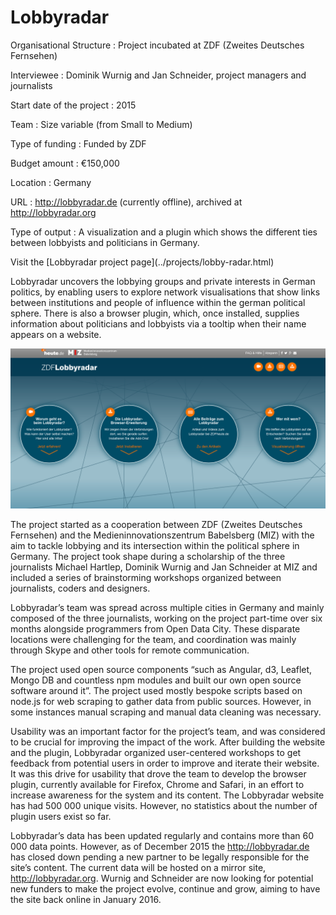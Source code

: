 # Lobbyradar

<div class="panel panel-default">
<div class="panel-body">

Organisational Structure
:   Project incubated at ZDF (Zweites Deutsches Fernsehen)

Interviewee
:   Dominik Wurnig and Jan Schneider, project managers and journalists

Start date of the project
:   2015

Team
:   Size variable (from Small to Medium)

Type of funding
:   Funded by ZDF

Budget amount
:   €150,000

Location
:   Germany

URL
:   http://lobbyradar.de (currently offline), archived at http://lobbyradar.org 

Type of output
:   A visualization and a plugin which shows the different ties between lobbyists and politicians in Germany.

</div>
<div class="panel-footer">Visit the [Lobbyradar project page](../projects/lobby-radar.html)</div>
</div>

Lobbyradar uncovers the lobbying groups and private interests in German politics, by enabling users to explore network visualisations that show links between institutions and people of influence within the german political sphere. There is also a browser plugin, which, once installed, supplies information about politicians and lobbyists via a tooltip when their name appears on a website.

![](lobbyradar.png)

The project started as a cooperation between ZDF (Zweites Deutsches Fernsehen) and the Medieninnovationszentrum Babelsberg (MIZ) with the aim to tackle lobbying and its intersection within the political sphere in Germany. The project took shape during a scholarship of the three journalists Michael Hartlep, Dominik Wurnig and Jan Schneider at MIZ and included a series of brainstorming workshops organized between journalists, coders and designers. 
 
Lobbyradar’s team was spread across multiple cities in Germany and mainly composed of the three journalists, working on the project part-time over six months alongside programmers from Open Data City. These disparate locations were challenging for the team, and coordination was mainly through Skype and other tools for remote communication.
 
The project used open source components “such as Angular, d3, Leaflet, Mongo DB and countless npm modules and built our own open source software around it”. The project used mostly bespoke scripts based on node.js for web scraping to gather data from public sources. However, in some instances manual scraping and manual data cleaning was necessary. 

Usability was an important factor for the project’s team, and was considered to be crucial for improving the impact of the work. After building the website and the plugin, Lobbyradar organized user-centered workshops to get feedback from potential users in order to improve and iterate their website. It was this drive for usability that drove the team to develop the browser plugin, currently available for Firefox, Chrome and Safari, in an effort to increase awareness for the system and its content. The Lobbyradar website has had 500 000 unique visits. However, no statistics about the number of plugin users exist so far.
 
Lobbyradar’s data has been updated regularly and contains more than 60 000 data points. However, as of December 2015 the http://lobbyradar.de has closed down pending a new partner to be legally responsible for the site’s content. The current data will be hosted on a mirror site, http://lobbyradar.org. Wurnig and Schneider are now looking for potential new funders to make the project evolve, continue and grow, aiming to have the site back online in January 2016.
